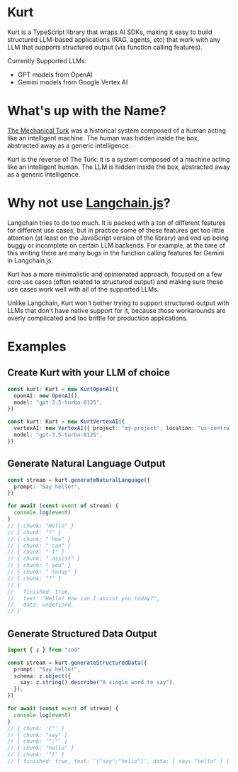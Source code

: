 # Kurt

Kurt is a TypeScript library that wraps AI SDKs, making it easy to build structured LLM-based applications (RAG, agents, etc) that work with any LLM that supports structured output (via function calling features).

Currently Supported LLMs:

- GPT models from OpenAI
- Gemini models from Google Vertex AI

# What's up with the Name?

[The Mechanical Turk](https://en.wikipedia.org/wiki/Mechanical_Turk) was a historical system composed of a human acting like an intelligent machine. The human was hidden inside the box, abstracted away as a generic intelligence.

Kurt is the reverse of The Turk: it is a system composed of a machine acting like an intelligent human. The LLM is hidden inside the box, abstracted away as a generic intelligence.

# Why not use [Langchain.js](https://js.langchain.com/docs/get_started/introduction)?

Langchain tries to do too much. It is packed with a ton of different features for different use cases, but in practice some of these features get too little attention (at least on the JavaScript version of the library) and end up being buggy or incomplete on certain LLM backends. For example, at the time of this writing there are many bugs in the function calling features for Gemini in Langchain.js.

Kurt has a more minimalistic and opinionated approach, focused on a few core use cases (often related to structured output) and making sure these use cases work well with all of the supported LLMs.

Unlike Langchain, Kurt won't bother trying to support structured output with LLMs that don't have native support for it, because those workarounds are overly complicated and too brittle for production applications.

# Examples

## Create Kurt with your LLM of choice

```ts
const kurt: Kurt = new KurtOpenAI({
  openAI: new OpenAI(),
  model: "gpt-3.5-turbo-0125",
})
```

```ts
const kurt: Kurt = new KurtVertexAI({
  vertexAI: new VertexAI({ project: "my-project", location: "us-central1" }),
  model: "gpt-3.5-turbo-0125",
})
```

## Generate Natural Language Output

```ts
const stream = kurt.generateNaturalLanguage({
  prompt: "Say hello!",
})

for await (const event of stream) {
  console.log(event)
}
// { chunk: "Hello" }
// { chunk: "!" }
// { chunk: " How" }
// { chunk: " can" }
// { chunk: " I" }
// { chunk: " assist" }
// { chunk: " you" }
// { chunk: " today" }
// { chunk: "?" }
// {
//   finished: true,
//   text: "Hello! How can I assist you today?",
//   data: undefined,
// }
```

## Generate Structured Data Output

```ts
import { z } from "zod"

const stream = kurt.generateStructuredData({
  prompt: "Say hello!",
  schema: z.object({
    say: z.string().describe("A single word to say"),
  }),
})

for await (const event of stream) {
  console.log(event)
}
// { chunk: '{"' }
// { chunk: "say" }
// { chunk: '":"' }
// { chunk: "hello" }
// { chunk: '"}' }
// { finished: true, text: '{"say":"hello"}', data: { say: "hello" } }
```
